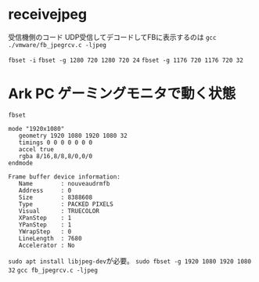 # receivejpeg
受信機側のコード
UDP受信してデコードしてFBに表示するのは `gcc ./vmware/fb_jpegrcv.c -ljpeg`

`fbset -i`
`fbset -g 1280 720 1280 720 24`
`fbset -g 1176 720 1176 720 32`

# Ark PC ゲーミングモニタで動く状態
 `fbset`

 ```
 mode "1920x1080"
    geometry 1920 1080 1920 1080 32
    timings 0 0 0 0 0 0 0
    accel true
    rgba 8/16,8/8,8/0,0/0
endmode

Frame buffer device information:
    Name        : nouveaudrmfb
    Address     : 0
    Size        : 8388608
    Type        : PACKED PIXELS
    Visual      : TRUECOLOR
    XPanStep    : 1
    YPanStep    : 1
    YWrapStep   : 0
    LineLength  : 7680
    Accelerator : No
```
`sudo apt install libjpeg-dev`が必要。
`sudo fbset -g 1920 1080 1920 1080 32`
`gcc fb_jpegrcv.c -ljpeg`
